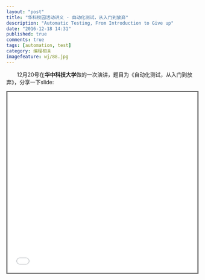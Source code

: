 ```yaml
---
layout: "post"
title: "华科校园活动讲义 - 自动化测试，从入门到放弃"
description: "Automatic Testing, From Introduction to Give up"
date: "2016-12-18 14:31"
published: true
comments: true
tags: [automation, test]
category: 编程相关
imagefeature: wj/88.jpg
---
```


&emsp;&emsp;12月20号在**华中科技大学**做的一次演讲，题目为《自动化测试，从入门到放弃》，分享一下slide:

<center><iframe src="{{site.url}}/share/PDFs/automatic-testing.pdf" width="960" height="480" frameborder="0" marginwidth="0" marginheight="0" scrolling="no" style="border:3px solid #666; margin-bottom:5px; max-width: 100%;" allowfullscreen> </iframe></center>
